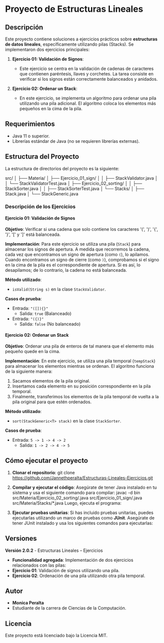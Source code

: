 # Proyecto de Estructuras Lineales

## Descripción

Este proyecto contiene soluciones a ejercicios prácticos sobre **estructuras de datos lineales**, específicamente utilizando pilas (Stacks). Se implementaron dos ejercicios principales:

1. **Ejercicio 01: Validación de Signos**: 
   - Este ejercicio se centra en la validación de cadenas de caracteres que contienen paréntesis, llaves y corchetes. La tarea consiste en verificar si los signos están correctamente balanceados y anidados.
   
2. **Ejercicio 02: Ordenar un Stack**: 
   - En este ejercicio, se implementa un algoritmo para ordenar una pila utilizando una pila adicional. El algoritmo coloca los elementos más pequeños en la cima de la pila.

## Requerimientos

- Java 11 o superior.
- Librerías estándar de Java (no se requieren librerías externas).

## Estructura del Proyecto

La estructura de directorios del proyecto es la siguiente:

src/ │ ├── Materia/ │ ├── Ejercicio_01_sign/ │ │ ├── StackValidator.java │ │ └── StackValidatorTest.java │ ├── Ejercicio_02_sorting/ │ │ ├── StackSorter.java │ │ ├── StackSorterTest.java │ └── Stacks/ │ ├── Stack.java │ └── StackGeneric.java


### Descripción de los Ejercicios

#### Ejercicio 01: Validación de Signos

**Objetivo**: Verificar si una cadena que solo contiene los caracteres '(', ')', '{', '}', '[' y ']' está balanceada.

**Implementación**: 
Para este ejercicio se utiliza una pila (`Stack`) para almacenar los signos de apertura. A medida que recorremos la cadena, cada vez que encontramos un signo de apertura (como `(`), lo apilamos. Cuando encontramos un signo de cierre (como `)`), comprobamos si el signo en la cima de la pila es el correspondiente de apertura. Si es así, lo desapilamos; de lo contrario, la cadena no está balanceada.

**Método utilizado**:
- `isValid(String s)` en la clase `StackValidator`.

**Casos de prueba**:
- Entrada: `"([]){}"`
  - Salida: `true` (Balanceado)
- Entrada: `"({)}"`
  - Salida: `false` (No balanceado)

#### Ejercicio 02: Ordenar un Stack

**Objetivo**: Ordenar una pila de enteros de tal manera que el elemento más pequeño quede en la cima.

**Implementación**:
En este ejercicio, se utiliza una pila temporal (`tempStack`) para almacenar los elementos mientras se ordenan. El algoritmo funciona de la siguiente manera:
1. Sacamos elementos de la pila original.
2. Insertamos cada elemento en su posición correspondiente en la pila temporal.
3. Finalmente, transferimos los elementos de la pila temporal de vuelta a la pila original para que estén ordenados.

**Método utilizado**:
- `sort(StackGeneric<T> stack)` en la clase `StackSorter`.

**Casos de prueba**:
- Entrada: `5 -> 1 -> 4 -> 2`
  - Salida: `1 -> 2 -> 4 -> 5`

## Cómo ejecutar el proyecto

1. **Clonar el repositorio**:
git clone https://github.com/Jannethperalta/Estructuras-Lineales-Ejercicios.git


2. **Compilar y ejecutar el código**:
Asegúrate de tener Java instalado en tu sistema y usa el siguiente comando para compilar:
javac -d bin src/Materia/Ejercicio_02_sorting/.java src/Ejercicio_01_sign/.java src/Materia/Stacks/*.java
Luego, ejecuta el programa:

3. **Ejecutar pruebas unitarias**:
Si has incluido pruebas unitarias, puedes ejecutarlas utilizando un marco de pruebas como **JUnit**. Asegúrate de tener JUnit instalado y usa los siguientes comandos para ejecutarlas:

## Versiones

**Versión 2.0.2** - Estructuras Lineales – Ejercicios

- **Funcionalidad agregada**: Implementación de dos ejercicios relacionados con las pilas:
- **Ejercicio 01**: Validación de signos utilizando una pila.
- **Ejercicio 02**: Ordenación de una pila utilizando otra pila temporal.

## Autor

- **Monica Peralta**  
- Estudiante de la carrera de Ciencias de la Computación.

## Licencia

Este proyecto está licenciado bajo la Licencia MIT.


